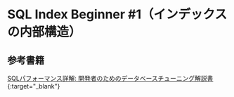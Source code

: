 # SQL Index Beginner #1（インデックスの内部構造）

## 参考書籍
[SQLパフォーマンス詳解: 開発者のためのデータベースチューニング解説書](https://sql-performance-explained.jp){:target="_blank"}
